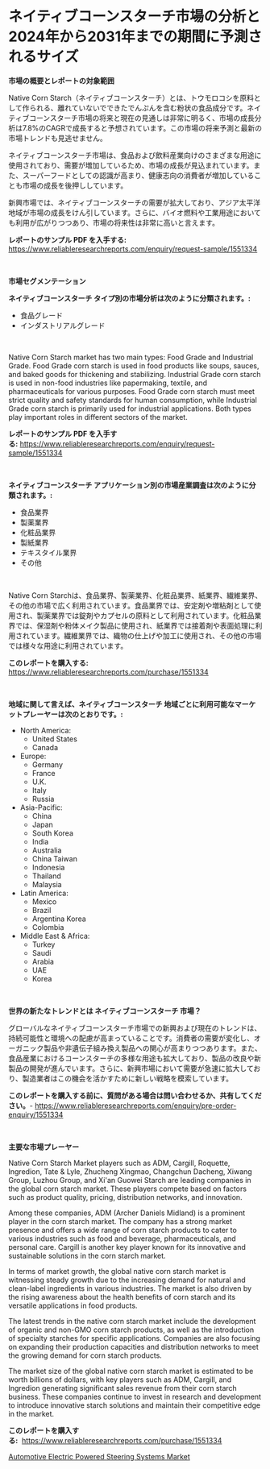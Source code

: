 <p><h1>ネイティブコーンスターチ市場の分析と2024年から2031年までの期間に予測されるサイズ</h1></p><p><strong>市場の概要とレポートの対象範囲</strong></p>
<p><p>Native Corn Starch（ネイティブコーンスターチ）とは、トウモロコシを原料として作られる、離れていないでできたでんぷんを含む粉状の食品成分です。ネイティブコーンスターチ市場の将来と現在の見通しは非常に明るく、市場の成長分析は7.8%のCAGRで成長すると予想されています。この市場の将来予測と最新の市場トレンドも見逃せません。</p><p>ネイティブコーンスターチ市場は、食品および飲料産業向けのさまざまな用途に使用されており、需要が増加しているため、市場の成長が見込まれています。また、スーパーフードとしての認識が高まり、健康志向の消費者が増加していることも市場の成長を後押ししています。</p><p>新興市場では、ネイティブコーンスターチの需要が拡大しており、アジア太平洋地域が市場の成長をけん引しています。さらに、バイオ燃料や工業用途においても利用が広がりつつあり、市場の将来性は非常に高いと言えます。</p></p>
<p><strong>レポートのサンプル PDF を入手する:</strong> <a href="https://www.reliableresearchreports.com/enquiry/request-sample/1551334">https://www.reliableresearchreports.com/enquiry/request-sample/1551334</a></p>
<p>&nbsp;</p>
<p><strong>市場セグメンテーション</strong></p>
<p><strong>ネイティブコーンスターチ タイプ別の市場分析は次のように分類されます。:</strong></p>
<p><ul><li>食品グレード</li><li>インダストリアルグレード</li></ul></p>
<p>&nbsp;</p>
<p><p>Native Corn Starch market has two main types: Food Grade and Industrial Grade. Food Grade corn starch is used in food products like soups, sauces, and baked goods for thickening and stabilizing. Industrial Grade corn starch is used in non-food industries like papermaking, textile, and pharmaceuticals for various purposes. Food Grade corn starch must meet strict quality and safety standards for human consumption, while Industrial Grade corn starch is primarily used for industrial applications. Both types play important roles in different sectors of the market.</p></p>
<p><strong>レポートのサンプル PDF を入手する:</strong>&nbsp;<a href="https://www.reliableresearchreports.com/enquiry/request-sample/1551334">https://www.reliableresearchreports.com/enquiry/request-sample/1551334</a></p>
<p>&nbsp;</p>
<p><strong> ネイティブコーンスターチ アプリケーション別の市場産業調査は次のように分類されます。:</strong></p>
<p><ul><li>食品業界</li><li>製薬業界</li><li>化粧品業界</li><li>製紙業界</li><li>テキスタイル業界</li><li>その他</li></ul></p>
<p>&nbsp;</p>
<p><p>Native Corn Starchは、食品業界、製薬業界、化粧品業界、紙業界、繊維業界、その他の市場で広く利用されています。食品業界では、安定剤や増粘剤として使用され、製薬業界では錠剤やカプセルの原料として利用されています。化粧品業界では、保湿剤や粉体メイク製品に使用され、紙業界では接着剤や表面処理に利用されています。繊維業界では、織物の仕上げや加工に使用され、その他の市場では様々な用途に利用されています。</p></p>
<p><strong>このレポートを購入する:</strong>&nbsp; <a href="https://www.reliableresearchreports.com/purchase/1551334">https://www.reliableresearchreports.com/purchase/1551334</a></p>
<p>&nbsp;</p>
<p><strong>地域に関して言えば、ネイティブコーンスターチ 地域ごとに利用可能なマーケットプレーヤーは次のとおりです。:</strong></p>
<p><ul>
    <li>
        North America:
        <ul>
            <li>United States</li>
            <li>Canada</li>
        </ul>
    </li>
    <li>
        Europe:
        <ul>
            <li>Germany</li>
            <li>France</li>
            <li>U.K.</li>
            <li>Italy</li>
            <li>Russia</li>
        </ul>
    </li>
    <li>
        Asia-Pacific:
        <ul>
            <li>China</li>
            <li>Japan</li>
            <li>South Korea</li>
            <li>India</li>
            <li>Australia</li>
            <li>China Taiwan</li>
            <li>Indonesia</li>
            <li>Thailand</li>
            <li>Malaysia</li>
        </ul>
    </li>
    <li>
        Latin America:
        <ul>
            <li>Mexico</li>
            <li>Brazil</li>
            <li>Argentina Korea</li>
            <li>Colombia</li>
        </ul>
    </li>
    <li>
        Middle East & Africa:
        <ul>
            <li>Turkey</li>
            <li>Saudi</li>
            <li>Arabia</li>
            <li>UAE</li>
            <li>Korea</li>
        </ul>
    </li>
    </ul></p>
<p>&nbsp;</p>
<p><strong>世界の新たなトレンドとは ネイティブコーンスターチ 市場？</strong></p>
<p><p>グローバルなネイティブコーンスターチ市場での新興および現在のトレンドは、持続可能性と環境への配慮が高まっていることです。消費者の需要が変化し、オーガニック製品や非遺伝子組み換え製品への関心が高まりつつあります。また、食品産業におけるコーンスターチの多様な用途も拡大しており、製品の改良や新製品の開発が進んでいます。さらに、新興市場において需要が急速に拡大しており、製造業者はこの機会を活かすために新しい戦略を模索しています。</p></p>
<p><strong>このレポートを購入する前に、質問がある場合は問い合わせるか、共有してください。</strong>- <a href="https://www.reliableresearchreports.com/enquiry/pre-order-enquiry/1551334">https://www.reliableresearchreports.com/enquiry/pre-order-enquiry/1551334</a></p>
<p>&nbsp;</p>
<p><strong>主要な市場プレーヤー</strong></p>
<p><p>Native Corn Starch Market players such as ADM, Cargill, Roquette, Ingredion, Tate & Lyle, Zhucheng Xingmao, Changchun Dacheng, Xiwang Group, Luzhou Group, and Xi'an Guowei Starch are leading companies in the global corn starch market. These players compete based on factors such as product quality, pricing, distribution networks, and innovation.</p><p>Among these companies, ADM (Archer Daniels Midland) is a prominent player in the corn starch market. The company has a strong market presence and offers a wide range of corn starch products to cater to various industries such as food and beverage, pharmaceuticals, and personal care. Cargill is another key player known for its innovative and sustainable solutions in the corn starch market.</p><p>In terms of market growth, the global native corn starch market is witnessing steady growth due to the increasing demand for natural and clean-label ingredients in various industries. The market is also driven by the rising awareness about the health benefits of corn starch and its versatile applications in food products.</p><p>The latest trends in the native corn starch market include the development of organic and non-GMO corn starch products, as well as the introduction of specialty starches for specific applications. Companies are also focusing on expanding their production capacities and distribution networks to meet the growing demand for corn starch products.</p><p>The market size of the global native corn starch market is estimated to be worth billions of dollars, with key players such as ADM, Cargill, and Ingredion generating significant sales revenue from their corn starch business. These companies continue to invest in research and development to introduce innovative starch solutions and maintain their competitive edge in the market.</p></p>
<p><strong>このレポートを購入する:</strong>&nbsp;&nbsp;<a href="https://www.reliableresearchreports.com/purchase/1551334">https://www.reliableresearchreports.com/purchase/1551334</a></p>
<p><p><a href="https://noble-drawer-34c.notion.site/Decoding-the-Automotive-Electric-Powered-Steering-Systems-Market-A-Deep-Dive-into-the-Latest-Market-1afe47323a734f56aa631c2201af1ee0">Automotive Electric Powered Steering Systems Market</a></p></p>